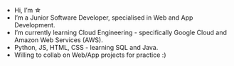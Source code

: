 -  Hi, I’m ☆
-  I’m a Junior Software Developer, specialised in Web and App Development.
-  I’m currently learning Cloud Engineering - specifically Google Cloud and Amazon Web Services (AWS).
-  Python, JS, HTML, CSS - learning SQL and Java.
-  Willing to collab on Web/App projects for practice :)

<!---
pixelateddream/pixelateddream is a ✨ special ✨ repository because its `README.md` (this file) appears on your GitHub profile.
You can click the Preview link to take a look at your changes.
--->
